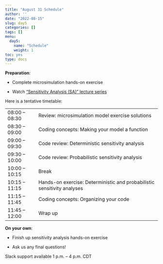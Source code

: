 ```yaml
---
title: "August 31 Schedule"
author: ''
date: "2022-08-15"
slug: day5
categories: []
tags: []
menu:
  day5:
    name: "Schedule"
    weight: 1
toc: yes
type: docs
---
```


**Preparation**:

- Complete microsimulation hands-on exercise

- Watch [“Sensitivity Analysis (SA)” lecture series](https://umn-cea-decision-modeling-workshop-2022.netlify.app/days/day5/sa_videos/)

Here is a tentative timetable:

|                            |            |
|--------------------------------------------|:------------------|
| 08:00 – 08:30 | Review: microsimulation model exercise solutions |
| 08:30 – 09:00 |  Coding concepts: Making your model a function | 
| 09:00 – 09:30 | Code review: Deterministic sensitivity analysis |
| 09:30 – 10:00 | Code review: Probabilistic sensitivity analysis |
| 10:00 – 10:15 | Break |
| 10:15 – 11:15 | Hands-on exercise: Deterministic and probabilistic sensitivity analyses |
| 11:15 – 11:45 | Coding concepts: Organizing your code |
| 11:45 – 12:00 | Wrap up |

**On your own**:

- Finish up sensitivity analysis hands-on exercise

- Ask us any final questions!

Slack support available 1 p.m. – 4 p.m. CDT

<!-- ## Live session recording: -->

<!-- ```{r, echo=F} -->
<!-- blogdown::shortcode("vimeo", "593547119") -->
<!-- ``` -->
